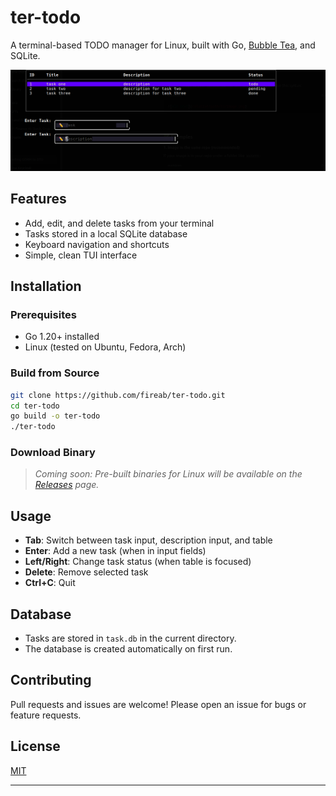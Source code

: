 # ter-todo

A terminal-based TODO manager for Linux, built with Go, [Bubble Tea](https://github.com/charmbracelet/bubbletea), and SQLite.

![screenshot](asset/todo.png) <!-- Add a screenshot if you have one -->

## Features

- Add, edit, and delete tasks from your terminal
- Tasks stored in a local SQLite database
- Keyboard navigation and shortcuts
- Simple, clean TUI interface

## Installation

### Prerequisites

- Go 1.20+ installed
- Linux (tested on Ubuntu, Fedora, Arch)

### Build from Source

```sh
git clone https://github.com/fireab/ter-todo.git
cd ter-todo
go build -o ter-todo
./ter-todo
```

### Download Binary

> _Coming soon: Pre-built binaries for Linux will be available on the [Releases](https://github.com/fireab/ter-todo/releases) page._

## Usage

- **Tab**: Switch between task input, description input, and table
- **Enter**: Add a new task (when in input fields)
- **Left/Right**: Change task status (when table is focused)
- **Delete**: Remove selected task
- **Ctrl+C**: Quit

## Database

- Tasks are stored in `task.db` in the current directory.
- The database is created automatically on first run.

## Contributing

Pull requests and issues are welcome! Please open an issue for bugs or feature requests.

## License

[MIT](LICENSE)

---
